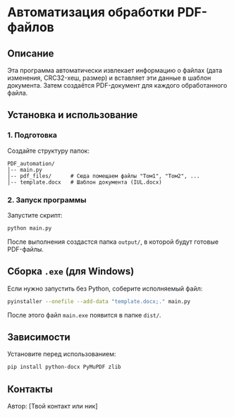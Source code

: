 # Автоматизация обработки PDF-файлов

## Описание
Эта программа автоматически извлекает информацию о файлах (дата изменения, CRC32-хеш, размер) и вставляет эти данные в шаблон документа. Затем создаётся PDF-документ для каждого обработанного файла.

## Установка и использование

### 1. Подготовка
Создайте структуру папок:
```
PDF_automation/
│-- main.py
│-- pdf_files/      # Сюда помещаем файлы "Том1", "Том2", ...
│-- template.docx   # Шаблон документа (IUL.docx)
```

### 2. Запуск программы
Запустите скрипт:
```sh
python main.py
```

После выполнения создастся папка `output/`, в которой будут готовые PDF-файлы.

## Сборка `.exe` (для Windows)
Если нужно запустить без Python, соберите исполняемый файл:
```sh
pyinstaller --onefile --add-data "template.docx;." main.py
```
После этого файл `main.exe` появится в папке `dist/`.

## Зависимости
Установите перед использованием:
```sh
pip install python-docx PyMuPDF zlib
```

## Контакты
Автор: [Твой контакт или ник]